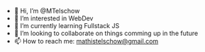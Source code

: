 - 👋 Hi, I’m @MTelschow
- 👀 I’m interested in WebDev
- 🌱 I’m currently learning Fullstack JS
- 💞️ I’m looking to collaborate on things comming up in the future
- 📫 How to reach me: mathistelschow@gmail.com

<!---
MTelschow/MTelschow is a ✨ special ✨ repository because its `README.md` (this file) appears on your GitHub profile.
You can click the Preview link to take a look at your changes.
--->
